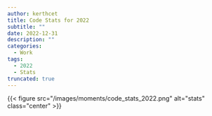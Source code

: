 ```yaml
---
author: kerthcet
title: Code Stats for 2022
subtitle: ""
date: 2022-12-31
description: ""
categories:
  - Work
tags:
  - 2022
  - Stats
truncated: true
---
```


{{< figure src="/images/moments/code_stats_2022.png" alt="stats" class="center" >}}
